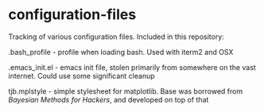 # configuration-files
Tracking of various configuration files. Included in this repository:

.bash_profile - profile when loading bash. Used with iterm2 and OSX

.emacs_init.el - emacs init file, stolen primarily from somewhere on the vast internet. Could use some significant cleanup

tjb.mplstyle - simple stylesheet for matplotlib. Base was borrowed from  _Bayesian Methods for Hackers_, and developed on top of that
